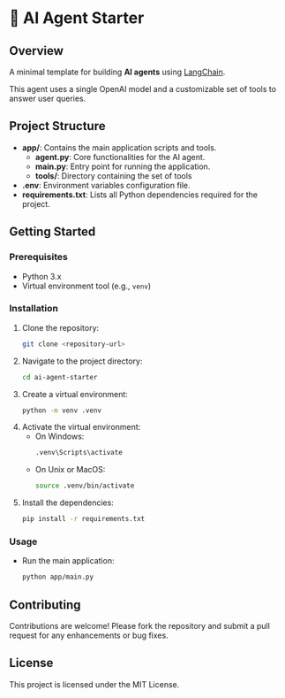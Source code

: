 # 🤖 AI Agent Starter

## Overview

A minimal template for building **AI agents** using [LangChain](https://github.com/langchain-ai/langchain).

This agent uses a single OpenAI model and a customizable set of tools to answer user queries.


## Project Structure

- **app/**: Contains the main application scripts and tools.
  - **agent.py**: Core functionalities for the AI agent.
  - **main.py**: Entry point for running the application.
  - **tools/**: Directory containing the set of tools
- **.env**: Environment variables configuration file.
- **requirements.txt**: Lists all Python dependencies required for the project.

## Getting Started

### Prerequisites

- Python 3.x
- Virtual environment tool (e.g., `venv`)

### Installation

1. Clone the repository:
   ```bash
   git clone <repository-url>
   ```
2. Navigate to the project directory:
   ```bash
   cd ai-agent-starter
   ```
3. Create a virtual environment:
   ```bash
   python -m venv .venv
   ```
4. Activate the virtual environment:
   - On Windows:
     ```bash
     .venv\Scripts\activate
     ```
   - On Unix or MacOS:
     ```bash
     source .venv/bin/activate
     ```
5. Install the dependencies:
   ```bash
   pip install -r requirements.txt
   ```

### Usage

- Run the main application:
  ```bash
  python app/main.py
  ```

## Contributing

Contributions are welcome! Please fork the repository and submit a pull request for any enhancements or bug fixes.

## License

This project is licensed under the MIT License.
